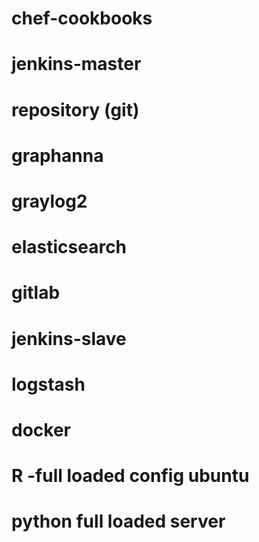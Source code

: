 # chef-cookbooks

# jenkins-master
# repository  (git)
# graphanna 
# graylog2
# elasticsearch
# gitlab
# jenkins-slave
# logstash
# docker
# R -full loaded config ubuntu
# python full loaded server

